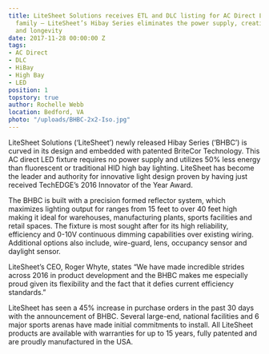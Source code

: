 ```yaml
---
title: LiteSheet Solutions receives ETL and DLC listing for AC Direct LED HiBay lighting
  family – LiteSheet’s Hibay Series eliminates the power supply, creating higher reliability
  and longevity
date: 2017-11-28 00:00:00 Z
tags:
- AC Direct
- DLC
- HiBay
- High Bay
- LED
position: 1
topstory: true
author: Rochelle Webb
location: Bedford, VA
photo: "/uploads/BHBC-2x2-Iso.jpg"
---
```


LiteSheet Solutions (‘LiteSheet’) newly released Hibay Series (‘BHBC’) is curved in its design and embedded with patented BriteCor Technology. This AC direct LED fixture requires no power supply and utilizes 50% less energy than fluorescent or traditional HID high bay lighting. LiteSheet has become the leader and authority for innovative light design proven by having just received TechEDGE’s 2016 Innovator of the Year Award.

The BHBC is built with a precision formed reflector system, which maximizes lighting output for ranges from 15 feet to over 40 feet high making it ideal for warehouses, manufacturing plants, sports facilities and retail spaces. The fixture is most sought after for its high reliability, efficiency and 0-10V continuous dimming capabilities over existing wiring. Additional options also include, wire-guard, lens, occupancy sensor and daylight sensor.

LiteSheet’s CEO, Roger Whyte, states “We have made incredible strides across 2016 in product development and the BHBC makes me especially proud given its flexibility and the fact that it defies current efficiency standards.”

LiteSheet has seen a 45% increase in purchase orders in the past 30 days with the announcement of BHBC. Several large-end, national facilities and 6 major sports arenas have made initial commitments to install. All LiteSheet products are available with warranties for up to 15 years, fully patented and are proudly manufactured in the USA.